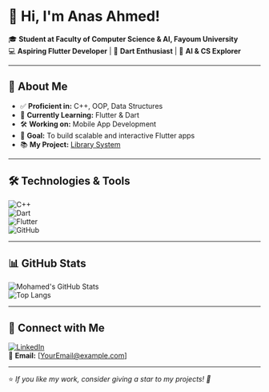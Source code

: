 # 👋 Hi, I'm Anas Ahmed!  

🎓 **Student at Faculty of Computer Science & AI, Fayoum University**  
💻 **Aspiring Flutter Developer** | 📱 **Dart Enthusiast** | 🤖 **AI & CS Explorer**  

---

## 🚀 About Me  
- ✅ **Proficient in:** C++, OOP, Data Structures  
- 🌱 **Currently Learning:** Flutter & Dart  
- 🛠️ **Working on:** Mobile App Development  
- 🎯 **Goal:** To build scalable and interactive Flutter apps  
- 📚 **My Project:** [Library System](https://github.com/AnasAhmed2005916/library-system)  

---

## 🛠️ Technologies & Tools  
![C++](https://img.shields.io/badge/C++-00599C?style=for-the-badge&logo=cplusplus&logoColor=white)  
![Dart](https://img.shields.io/badge/Dart-0175C2?style=for-the-badge&logo=dart&logoColor=white)  
![Flutter](https://img.shields.io/badge/Flutter-02569B?style=for-the-badge&logo=flutter&logoColor=white)  
![GitHub](https://img.shields.io/badge/GitHub-181717?style=for-the-badge&logo=github&logoColor=white)  

---

## 📊 GitHub Stats  
![Mohamed's GitHub Stats](https://github-readme-stats.vercel.app/api?username=AnasAhmed2005916&show_icons=true&theme=radical)  
![Top Langs](https://github-readme-stats.vercel.app/api/top-langs/?username=AnasAhmed2005916&layout=compact&theme=radical)  

---

## 📢 Connect with Me  
[![LinkedIn](https://img.shields.io/badge/LinkedIn-0A66C2?style=for-the-badge&logo=linkedin&logoColor=white)](https://www.linkedin.com/in/anas-ahmed-mazhar/)  
📧 **Email:** [YourEmail@example.com]  

---

⭐️ *If you like my work, consider giving a star to my projects! 🚀*  

